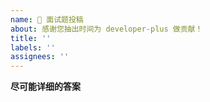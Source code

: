 ```yaml
---
name: 🌱 面试题投稿
about: 感谢您抽出时间为 developer-plus 做贡献！
title: ''
labels: ''
assignees: ''
---
```


**尽可能详细的答案**
